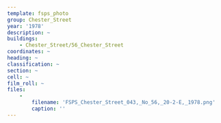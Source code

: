 ```yaml
---
template: fsps_photo
group: Chester_Street
year: '1978'
description: ~
buildings:
    - Chester_Street/56_Chester_Street
coordinates: ~
heading: ~
classification: ~
section: ~
cell: ~
film_roll: ~
files:
    -
        filename: 'FSPS_Chester_Street_043,_No_56,_20-2-E,_1978.png'
        caption: ''
---
```

